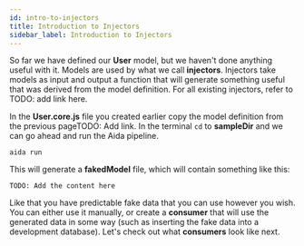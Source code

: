 ```yaml
---
id: intro-to-injectors
title: Introduction to Injectors
sidebar_label: Introduction to Injectors
---
```


So far we have defined our **User** model, but we haven't done anything useful with it. Models are used by what we call **injectors**. Injectors take models as input and output a function that will generate something useful that was derived from the model definition. For all existing injectors, refer to TODO: add link here.

In the **User.core.js** file you created earlier copy the model definition from the previous pageTODO: Add link. In the terminal `cd` to **sampleDir** and we can go ahead and run the Aida pipeline.

```
aida run
```

This will generate a **fakedModel** file, which will contain something like this:

```
TODO: Add the content here
```

Like that you have predictable fake data that you can use however you wish. You can either use it manually, or create a **consumer** that will use the generated data in some way (such as inserting the fake data into a development database). Let's check out what **consumers** look like next.